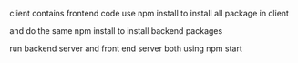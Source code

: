 client contains frontend code
use npm install to install all package in client

and do the same npm install to install backend packages

run backend server and front end server both 
using npm start
